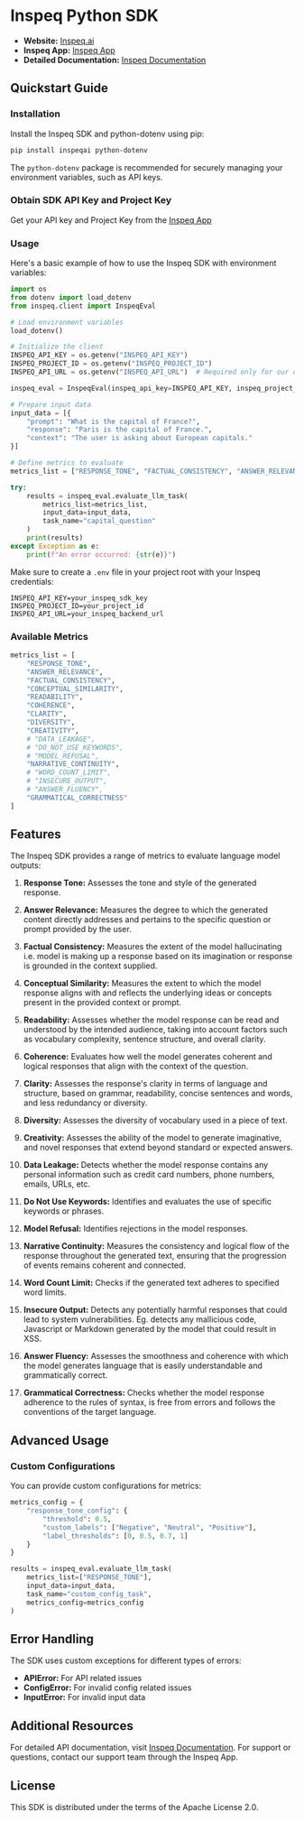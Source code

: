 # Inspeq Python SDK

- **Website:** [Inspeq.ai](https://www.inspeq.ai)
- **Inspeq App:** [Inspeq App](https://platform.inspeq.ai)
- **Detailed Documentation:** [Inspeq Documentation](https://docs.inspeq.ai)

## Quickstart Guide

### Installation

Install the Inspeq SDK and python-dotenv using pip:

```bash
pip install inspeqai python-dotenv
```

The `python-dotenv` package is recommended for securely managing your environment variables, such as API keys.

### Obtain SDK API Key and Project Key

Get your API key and Project Key from the [Inspeq App](https://platform.inspeq.ai)

### Usage

Here's a basic example of how to use the Inspeq SDK with environment variables:

```python
import os
from dotenv import load_dotenv
from inspeq.client import InspeqEval

# Load environment variables
load_dotenv()

# Initialize the client
INSPEQ_API_KEY = os.getenv("INSPEQ_API_KEY")
INSPEQ_PROJECT_ID = os.getenv("INSPEQ_PROJECT_ID")
INSPEQ_API_URL = os.getenv("INSPEQ_API_URL")  # Required only for our on-prem customers

inspeq_eval = InspeqEval(inspeq_api_key=INSPEQ_API_KEY, inspeq_project_id=INSPEQ_PROJECT_ID)

# Prepare input data
input_data = [{
    "prompt": "What is the capital of France?",
    "response": "Paris is the capital of France.",
    "context": "The user is asking about European capitals."
}]

# Define metrics to evaluate
metrics_list = ["RESPONSE_TONE", "FACTUAL_CONSISTENCY", "ANSWER_RELEVANCE"]

try:
    results = inspeq_eval.evaluate_llm_task(
        metrics_list=metrics_list,
        input_data=input_data,
        task_name="capital_question"
    )
    print(results)
except Exception as e:
    print(f"An error occurred: {str(e)}")
```

Make sure to create a `.env` file in your project root with your Inspeq credentials:

```
INSPEQ_API_KEY=your_inspeq_sdk_key
INSPEQ_PROJECT_ID=your_project_id
INSPEQ_API_URL=your_inspeq_backend_url
```

### Available Metrics 

```python
metrics_list = [
    "RESPONSE_TONE",
    "ANSWER_RELEVANCE",
    "FACTUAL_CONSISTENCY",
    "CONCEPTUAL_SIMILARITY",
    "READABILITY",
    "COHERENCE",
    "CLARITY",
    "DIVERSITY",
    "CREATIVITY",
    # "DATA_LEAKAGE",
    # "DO_NOT_USE_KEYWORDS",
    # "MODEL_REFUSAL",
    "NARRATIVE_CONTINUITY",
    # "WORD_COUNT_LIMIT",
    # "INSECURE_OUTPUT",
    # "ANSWER_FLUENCY",
    "GRAMMATICAL_CORRECTNESS"
]
```

## Features

The Inspeq SDK provides a range of metrics to evaluate language model outputs:

1. **Response Tone:** Assesses the tone and style of the generated response.

2. **Answer Relevance:** Measures the degree to which the generated content directly addresses and pertains to the specific question or prompt provided by the user.

3. **Factual Consistency:** Measures the extent of the model hallucinating i.e. model is making up a response based on its imagination or response is grounded in the context supplied.

4. **Conceptual Similarity:** Measures the extent to which the model response aligns with and reflects the underlying ideas or concepts present in the provided context or prompt.

5. **Readability:** Assesses whether the model response can be read and understood by the intended audience, taking into account factors such as vocabulary complexity, sentence structure, and overall clarity.

6. **Coherence:** Evaluates how well the model generates coherent and logical responses that align with the context of the question.

7. **Clarity:** Assesses the response's clarity in terms of language and structure, based on grammar, readability, concise sentences and words, and less redundancy or diversity.

8. **Diversity:** Assesses the diversity of vocabulary used in a piece of text.

9. **Creativity:** Assesses the ability of the model to generate imaginative, and novel responses that extend beyond standard or expected answers.

10. **Data Leakage:** Detects whether the model response contains any personal information such as credit card numbers, phone numbers, emails, URLs, etc.

11. **Do Not Use Keywords:** Identifies and evaluates the use of specific keywords or phrases.

12. **Model Refusal:** Identifies rejections in the model responses.

13. **Narrative Continuity:** Measures the consistency and logical flow of the response throughout the generated text, ensuring that the progression of events remains coherent and connected.

14. **Word Count Limit:** Checks if the generated text adheres to specified word limits.

15. **Insecure Output:** Detects any potentially harmful responses that could lead to system vulnerabilities. Eg. detects any mallicious code, Javascript or Markdown generated by the model that could result in XSS.

16. **Answer Fluency:** Assesses the smoothness and coherence with which the model generates language that is easily understandable and grammatically correct.

17. **Grammatical Correctness:** Checks whether the model response adherence to the rules of syntax, is free from errors and follows the conventions of the target language.

## Advanced Usage

### Custom Configurations

You can provide custom configurations for metrics:

```python
metrics_config = {
    "response_tone_config": {
        "threshold": 0.5,
        "custom_labels": ["Negative", "Neutral", "Positive"],
        "label_thresholds": [0, 0.5, 0.7, 1]
    }
}

results = inspeq_eval.evaluate_llm_task(
    metrics_list=["RESPONSE_TONE"],
    input_data=input_data,
    task_name="custom_config_task",
    metrics_config=metrics_config
)
```

## Error Handling

The SDK uses custom exceptions for different types of errors:

- **APIError:** For API related issues
- **ConfigError:** For invalid config related issues
- **InputError:** For invalid input data

## Additional Resources

For detailed API documentation, visit [Inspeq Documentation](https://docs.inspeq.ai).
For support or questions, contact our support team through the Inspeq App.

## License

This SDK is distributed under the terms of the Apache License 2.0.
